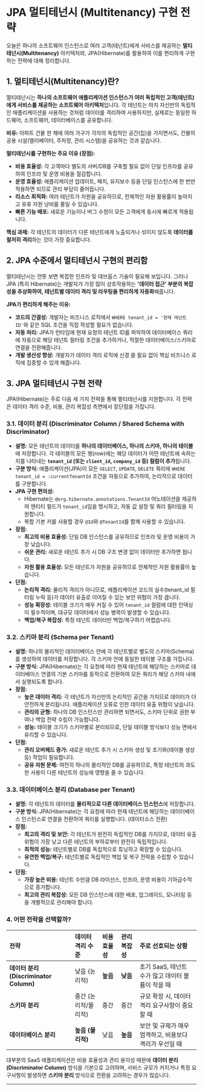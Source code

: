 # JPA 멀티테넌시 (Multitenancy) 구현 전략

오늘은 하나의 소프트웨어 인스턴스로 여러 고객(테넌트)에게 서비스를 제공하는 **멀티테넌시(Multitenancy)** 아키텍처와, JPA(Hibernate)를 활용하여 이를 편리하게 구현하는 전략에 대해 정리합니다.

## 1. 멀티테넌시(Multitenancy)란?

멀티테넌시는 **하나의 소프트웨어 애플리케이션 인스턴스가 여러 독립적인 고객(테넌트)에게 서비스를 제공하는 소프트웨어 아키텍처**입니다. 각 테넌트는 마치 자신만의 독립적인 애플리케이션을 사용하는 것처럼 데이터를 격리하여 사용하지만, 실제로는 동일한 하드웨어, 소프트웨어, 데이터베이스를 공유합니다.

**비유:** 아파트 건물 한 채에 여러 가구가 각자의 독립적인 공간(집)을 가지면서도, 건물의 공용 시설(엘리베이터, 주차장, 관리 시스템)을 공유하는 것과 같습니다.

**멀티테넌시를 구현하는 주요 이유 (장점):**

* **비용 효율성:** 각 고객마다 별도의 서버/DB를 구축할 필요 없이 단일 인프라를 공유하여 인프라 및 운영 비용을 절감합니다.
* **운영 효율성:** 애플리케이션 업데이트, 패치, 유지보수 등을 단일 인스턴스에 한 번만 적용하면 되므로 관리 부담이 줄어듭니다.
* **리소스 최적화:** 여러 테넌트가 자원을 공유하므로, 전체적인 자원 활용률이 높아지고 유휴 자원 낭비를 줄일 수 있습니다.
* **빠른 기능 배포:** 새로운 기능이나 버그 수정이 모든 고객에게 동시에 빠르게 적용됩니다.

**핵심 과제:** 각 테넌트의 데이터가 다른 테넌트에게 노출되거나 섞이지 않도록 **데이터를 철저히 격리**하는 것이 가장 중요합니다.

## 2. JPA 수준에서 멀티테넌시 구현의 편리함

멀티테넌시는 언뜻 보면 복잡한 인프라 및 데브옵스 기술이 필요해 보입니다. 그러나 JPA (특히 Hibernate)는 개발자가 가장 많이 상호작용하는 **'데이터 접근' 부분의 복잡성을 추상화하여, 테넌트별 데이터 격리 및 라우팅을 편리하게 자동화**해줍니다.

**JPA가 편리하게 해주는 이유:**

* **코드의 간결성:** 개발자는 비즈니스 로직에서 `WHERE tenant_id = '현재 테넌트 ID'`와 같은 SQL 조건을 직접 작성할 필요가 없습니다.
* **자동 처리:** JPA가 런타임에 현재 요청의 테넌트 ID를 파악하여 데이터베이스 쿼리에 자동으로 해당 테넌트 필터링 조건을 추가하거나, 적절한 데이터베이스/스키마로 연결을 전환해줍니다.
* **개발 생산성 향상:** 개발자가 데이터 격리 로직에 신경 쓸 필요 없이 핵심 비즈니스 로직에 집중할 수 있게 해줍니다.

## 3. JPA 멀티테넌시 구현 전략

JPA(Hibernate)는 주로 다음 세 가지 전략을 통해 멀티테넌시를 지원합니다. 각 전략은 데이터 격리 수준, 비용, 관리 복잡성 측면에서 장단점을 가집니다.

### 3.1. 데이터 분리 (Discriminator Column / Shared Schema with Discriminator)

* **설명:** 모든 테넌트의 데이터를 **하나의 데이터베이스, 하나의 스키마, 하나의 테이블**에 저장합니다. 각 테이블의 모든 행(row)에는 해당 데이터가 어떤 테넌트에 속하는지를 나타내는 **`tenant_id` (또는 `client_id`, `company_id` 등) 컬럼이 추가**됩니다.
* **구분 방식:** 애플리케이션(JPA)이 모든 `SELECT`, `UPDATE`, `DELETE` 쿼리에 `WHERE tenant_id = :currentTenantId` 조건을 자동으로 추가하여, 논리적으로 데이터를 구분합니다.
* **JPA 구현 편의성:**
    * Hibernate는 `@org.hibernate.annotations.TenantId` 어노테이션을 제공하여 엔티티 필드가 `tenant_id`임을 명시하고, 자동 값 설정 및 쿼리 필터링을 지원합니다.
    * 복합 기본 키를 사용할 경우 `@Id`와 `@TenantId`를 함께 사용할 수 있습니다.
* **장점:**
    * **최고의 비용 효율성:** 단일 DB 인스턴스를 공유하므로 인프라 및 운영 비용이 가장 낮습니다.
    * **쉬운 관리:** 새로운 테넌트 추가 시 DB 구조 변경 없이 데이터만 추가하면 됩니다.
    * **자원 활용 효율성:** 모든 테넌트가 자원을 공유하므로 전체적인 자원 활용률이 높습니다.
* **단점:**
    * **논리적 격리:** 물리적 격리가 아니므로, 애플리케이션 코드의 실수(tenant_id 필터링 누락 등)가 데이터 유출로 이어질 수 있는 보안 위험이 가장 큽니다.
    * **성능 확장성:** 테이블 크기가 매우 커질 수 있어 `tenant_id` 컬럼에 대한 인덱싱이 필수적이며, 대규모 데이터에서 성능 병목이 발생할 수 있습니다.
    * **백업/복구 복잡성:** 특정 테넌트 데이터만 백업/복구하기 어렵습니다.

### 3.2. 스키마 분리 (Schema per Tenant)

* **설명:** 하나의 물리적인 데이터베이스 안에 각 테넌트별로 별도의 스키마(Schema)를 생성하여 데이터를 저장합니다. 각 스키마 안에 동일한 테이블 구조를 가집니다.
* **구분 방식:** JPA(Hibernate)는 각 요청에 따라 현재 테넌트에 해당하는 스키마로 데이터베이스 연결의 기본 스키마를 동적으로 전환하여 모든 쿼리가 해당 스키마 내에서 실행되도록 합니다.
* **장점:**
    * **높은 데이터 격리:** 각 테넌트가 자신만의 논리적인 공간을 가지므로 데이터가 더 안전하게 분리됩니다. 애플리케이션 오류로 인한 데이터 유출 위험이 낮습니다.
    * **관리의 균형:** 하나의 DB 인스턴스만 관리하면 되면서도, 스키마 단위로 권한 부여나 백업 전략 수립이 가능합니다.
    * **성능:** 테이블 크기가 스키마별로 분리되므로, 단일 테이블 방식보다 성능 면에서 유리할 수 있습니다.
* **단점:**
    * **관리 오버헤드 증가:** 새로운 테넌트 추가 시 스키마 생성 및 초기화(테이블 생성 등) 작업이 필요합니다.
    * **공유 자원 문제:** 여전히 하나의 물리적인 DB를 공유하므로, 특정 테넌트의 과도한 사용이 다른 테넌트의 성능에 영향을 줄 수 있습니다.

### 3.3. 데이터베이스 분리 (Database per Tenant)

* **설명:** 각 테넌트의 데이터를 **물리적으로 다른 데이터베이스 인스턴스**에 저장합니다.
* **구분 방식:** JPA(Hibernate)는 각 요청에 따라 현재 테넌트에 해당하는 데이터베이스 인스턴스로 연결을 전환하여 쿼리를 실행합니다. (데이터소스 전환)
* **장점:**
    * **최고의 격리 및 보안:** 각 테넌트가 완전히 독립적인 DB를 가지므로, 데이터 유출 위험이 가장 낮고 다른 테넌트의 부하로부터 완전히 독립적입니다.
    * **최적의 성능:** 테넌트별로 DB를 독립적으로 튜닝하고 확장할 수 있습니다.
    * **유연한 백업/복구:** 테넌트별로 독립적인 백업 및 복구 전략을 수립할 수 있습니다.
* **단점:**
    * **가장 높은 비용:** 테넌트 수만큼 DB 라이선스, 인프라, 운영 비용이 기하급수적으로 증가합니다.
    * **최고의 관리 복잡성:** 모든 DB 인스턴스에 대한 배포, 업그레이드, 모니터링 등을 개별적으로 관리해야 합니다.

### 4. 어떤 전략을 선택할까?

| 전략                         | 데이터 격리 수준 | 비용 효율성 | 관리 복잡성 | 주로 선호되는 상황                                             |
| :--------------------------- | :--------------- | :---------- | :---------- | :------------------------------------------------------------- |
| **데이터 분리 (Discriminator Column)** | 낮음 (논리적)    | **높음** | **낮음** | 초기 SaaS, 테넌트 수가 많고 데이터 볼륨이 작을 때             |
| **스키마 분리** | 중간 (논리적/물리적) | 중간        | 중간        | 규모 확장 시, 데이터 격리 요구사항이 중요할 때               |
| **데이터베이스 분리** | **높음 (물리적)** | 낮음        | **높음** | 보안 및 규제가 매우 엄격하고, 비용보다 격리가 우선일 때       |

대부분의 SaaS 애플리케이션은 비용 효율성과 관리 용이성 때문에 **데이터 분리 (Discriminator Column)** 방식을 기본으로 고려하며, 서비스 규모가 커지거나 특정 요구사항이 발생하면 **스키마 분리** 방식으로 전환을 고려하는 경우가 많습니다.

---
